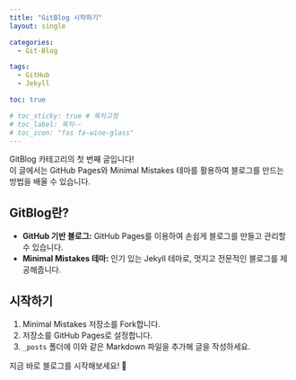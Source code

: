 ```yaml
---
title: "GitBlog 시작하기"
layout: single

categories:
  - Git-Blog

tags:
  - GitHub
  - Jekyll

toc: true

# toc_sticky: true # 목차고정
# toc_label: 목차--
# toc_icon: "fas fa-wine-glass"
---
```


GitBlog 카테고리의 첫 번째 글입니다!  
이 글에서는 GitHub Pages와 Minimal Mistakes 테마를 활용하여 블로그를 만드는 방법을 배울 수 있습니다.

## GitBlog란?

- **GitHub 기반 블로그:** GitHub Pages를 이용하여 손쉽게 블로그를 만들고 관리할 수 있습니다.
- **Minimal Mistakes 테마:** 인기 있는 Jekyll 테마로, 멋지고 전문적인 블로그를 제공해줍니다.

## 시작하기

1. Minimal Mistakes 저장소를 Fork합니다.
2. 저장소를 GitHub Pages로 설정합니다.
3. `_posts` 폴더에 이와 같은 Markdown 파일을 추가해 글을 작성하세요.

지금 바로 블로그를 시작해보세요! 🎉